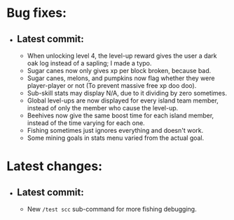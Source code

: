 # Bug fixes:

- ## Latest commit:
  - When unlocking level 4, the level-up reward gives the user a dark oak log instead of a sapling; I made a typo.
  - Sugar canes now only gives xp per block broken, because bad.
  - Sugar canes, melons, and pumpkins now flag whether they were player-player or not (To prevent massive free xp doo doo).
  - Sub-skill stats may display N/A, due to it dividing by zero sometimes.
  - Global level-ups are now displayed for every island team member, instead of only the member who cause the level-up.
  - Beehives now give the same boost time for each island member, instead of the time varying for each one.
  - Fishing sometimes just ignores everything and doesn't work.
  - Some mining goals in stats menu varied from the actual goal.

# Latest changes:

- ## Latest commit:
  - New ``/test scc`` sub-command for more fishing debugging.
